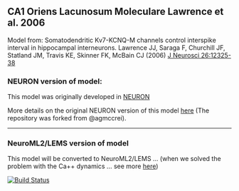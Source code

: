## CA1 Oriens Lacunosum Moleculare Lawrence et al. 2006

Model from: Somatodendritic Kv7-KCNQ-M channels control interspike interval in hippocampal interneurons. Lawrence JJ, Saraga F, Churchill JF, Statland JM, Travis KE, Skinner FK, McBain CJ (2006) [J Neurosci 26:12325-38](http://www.jneurosci.org/content/26/47/12325.long)

### NEURON version of model:

This model was originally developed in [NEURON](https://www.neuron.yale.edu/neuron/)

More details on the original NEURON version of this model [here](Lawrence2006-CA1-OLM) (The repository was forked from @agmccrei).

-------------------------------------------------------------------------------------------------------------------------------

### NeuroML2/LEMS version of model

This model will be converted to NeuroML2/LEMS ...
(when we solved the problem with the Ca++ dynamics ... see more [here](https://github.com/andrisecker/Lawrence2006-CA1-OLM/tree/master/NeuroML2/test_Capool))

[![Build Status](https://travis-ci.org/andrisecker/Lawrence2006-CA1-OLM.svg?branch=master)](https://travis-ci.org/andrisecker/Lawrence2006-CA1-OLM)

